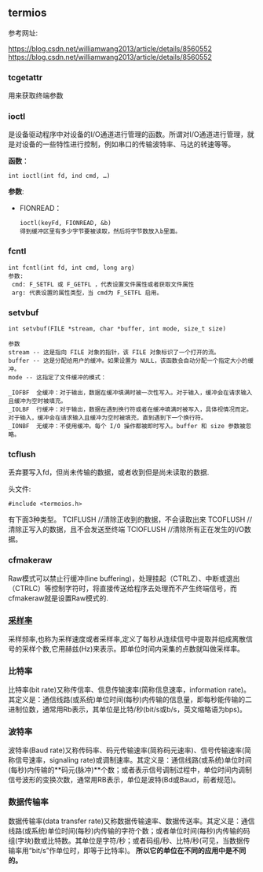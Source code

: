 ## termios

参考网址:

https://blog.csdn.net/williamwang2013/article/details/8560552
https://blog.csdn.net/williamwang2013/article/details/8560552

### tcgetattr
用来获取终端参数

### ioctl
是设备驱动程序中对设备的I/O通道进行管理的函数。所谓对I/O通道进行管理，就是对设备的一些特性进行控制，例如串口的传输波特率、马达的转速等等。

**函数**：
```
int ioctl(int fd, ind cmd, …)
```

**参数**:
* FIONREAD：

  ```
  ioctl(keyFd, FIONREAD, &b)
  得到缓冲区里有多少字节要被读取，然后将字节数放入b里面。
  ```
  
### fcntl

```
int fcntl(int fd, int cmd, long arg)
参数: 
 cmd: F_SETFL 或 F_GETFL ，代表设置文件属性或者获取文件属性
 arg: 代表设置的属性类型，当 cmd为 F_SETFL 启用。
```

### setvbuf

```
int setvbuf(FILE *stream, char *buffer, int mode, size_t size)

参数
stream -- 这是指向 FILE 对象的指针，该 FILE 对象标识了一个打开的流。
buffer -- 这是分配给用户的缓冲。如果设置为 NULL，该函数会自动分配一个指定大小的缓冲。
mode -- 这指定了文件缓冲的模式：

_IOFBF	全缓冲：对于输出，数据在缓冲填满时被一次性写入。对于输入，缓冲会在请求输入且缓冲为空时被填充。
_IOLBF	行缓冲：对于输出，数据在遇到换行符或者在缓冲填满时被写入，具体视情况而定。对于输入，缓冲会在请求输入且缓冲为空时被填充，直到遇到下一个换行符。
_IONBF	无缓冲：不使用缓冲。每个 I/O 操作都被即时写入。buffer 和 size 参数被忽略。
```

### tcflush
丢弃要写入fd，但尚未传输的数据，或者收到但是尚未读取的数据.

头文件:
```
#include <termoios.h>
```

有下面3种类型。
TCIFLUSH   //清除正收到的数据，不会读取出来
TCOFLUSH   //清除正写入的数据，且不会发送至终端
TCIOFLUSH  //清除所有正在发生的I/O数据。

### cfmakeraw
Raw模式可以禁止行缓冲(line buffering)，处理挂起（CTRLZ）、中断或退出（CTRLC）等控制字符时，将直接传送给程序去处理而不产生终端信号，而cfmakeraw就是设置Raw模式的.

### [采样率](https://blog.csdn.net/q1281405619/article/details/108253494)

采样频率,也称为采样速度或者采样率,定义了每秒从连续信号中提取并组成离散信号的采样个数,它用赫兹(Hz)来表示。即单位时间内采集的点数就叫做采样率。

### 比特率

比特率(bit rate)又称传信率、信息传输速率(简称信息速率，information rate)。其定义是：通信线路(或系统)单位时间(每秒)内传输的信息量，即每秒能传输的二进制位数，通常用Rb表示，其单位是比特/秒(bit/s或b/s，英文缩略语为bps)。

### 波特率

波特率(Baud rate)又称传码率、码元传输速率(简称码元速率)、信号传输速率(简称信号速率，signaling rate)或调制速率。其定义是：通信线路(或系统)单位时间(每秒)内传输的**码元(脉冲)**个数；或者表示信号调制过程中，单位时间内调制信号波形的变换次数，通常用RB表示，单位是波特(Bd或Baud，前者规范)。

### 数据传输率

数据传输率(data transfer rate)又称数据传输速率、数据传送率。其定义是：通信线路(或系统)单位时间(每秒)内传输的字符个数；或者单位时间(每秒)内传输的码组(字块)数或比特数。其单位是字符/秒；或者码组/秒、比特/秒(可见，当数据传输率用“bit/s”作单位时，即等于比特率)。 **所以它的单位在不同的应用中是不同的。**


